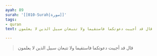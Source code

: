 ```yaml
---
ayah: 89
surah: '[[010-Surah|سورة]]'
tags:
- quran
text: قال قد أجيبت دعوتكما فاستقيما ولا تتبعان سبيل الذين لا يعلمون

---
```

> قال قد أجيبت دعوتكما فاستقيما ولا تتبعان سبيل الذين لا يعلمون
